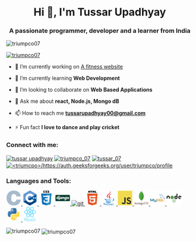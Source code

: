 <h1 align="center">Hi 👋, I'm Tussar Upadhyay</h1>
<h3 align="center">A passionate programmer, developer and a learner from India</h3>

<p align="left"> <img src="https://komarev.com/ghpvc/?username=triumpco07&label=Profile%20views&color=0e75b6&style=flat" alt="triumpco07" /> </p>

<p align="left"> <a href="https://github.com/ryo-ma/github-profile-trophy"><img src="https://github-profile-trophy.vercel.app/?username=triumpco07" alt="triumpco07" /></a> </p>

- 🔭 I’m currently working on [A fitness website](https://github.com/triumpco07/CTRLfit-website)

- 🌱 I’m currently learning **Web Development**

- 👯 I’m looking to collaborate on **Web Based Applications**

- 💬 Ask me about **react, Node.js, Mongo dB**

- 📫 How to reach me **tussarupadhyay00@gmail.com**

- ⚡ Fun fact **I love to dance and play cricket**

<h3 align="left">Connect with me:</h3>
<p align="left">
<a href="https://www.linkedin.com/in/tussar-upadhyay-abb094189/" target="blank"><img align="center" src="https://img.icons8.com/fluent/240/000000/linkedin.png" alt="tussar upadhyay" height="30" width="30" /></a>
<a href="https://www.codechef.com/users/triumpco_07" target="blank"><img align="center" src="https://cdn.jsdelivr.net/npm/simple-icons@3.1.0/icons/codechef.svg" alt="triumpco_07" height="30" width="40" /></a>
<a href="https://codeforces.com/profile/tussar_07" target="blank"><img align="center" src="https://cdn.jsdelivr.net/npm/simple-icons@3.0.1/icons/codeforces.svg" alt="tussar_07" height="30" width="40" /></a>
<a href="https://auth.geeksforgeeks.org/user/<triumcpo>/https://auth.geeksforgeeks.org/user/triumpco/profile" target="blank"><img align="center" src="https://img.icons8.com/color/48/000000/GeeksforGeeks.png" alt="<triumcpo>/https://auth.geeksforgeeks.org/user/triumpco/profile" height="30" width="30" /></a>
</p>

<h3 align="left">Languages and Tools:</h3>
<p align="left"> <a href="https://www.cprogramming.com/" target="_blank"> <img src="https://raw.githubusercontent.com/devicons/devicon/master/icons/c/c-original.svg" alt="c" width="40" height="40"/> </a> <a href="https://www.w3schools.com/cpp/" target="_blank"> <img src="https://raw.githubusercontent.com/devicons/devicon/master/icons/cplusplus/cplusplus-original.svg" alt="cplusplus" width="40" height="40"/> </a> <a href="https://www.w3schools.com/css/" target="_blank"> <img src="https://raw.githubusercontent.com/devicons/devicon/master/icons/css3/css3-original-wordmark.svg" alt="css3" width="40" height="40"/> </a> <a href="https://www.djangoproject.com/" target="_blank"> <img src="https://raw.githubusercontent.com/devicons/devicon/master/icons/django/django-original.svg" alt="django" width="40" height="40"/> </a> <a href="https://git-scm.com/" target="_blank"> <img src="https://www.vectorlogo.zone/logos/git-scm/git-scm-icon.svg" alt="git" width="40" height="40"/> </a> <a href="https://www.w3.org/html/" target="_blank"> <img src="https://raw.githubusercontent.com/devicons/devicon/master/icons/html5/html5-original-wordmark.svg" alt="html5" width="40" height="40"/> </a> <a href="https://www.java.com" target="_blank"> <img src="https://raw.githubusercontent.com/devicons/devicon/master/icons/java/java-original.svg" alt="java" width="40" height="40"/> </a> <a href="https://developer.mozilla.org/en-US/docs/Web/JavaScript" target="_blank"> <img src="https://raw.githubusercontent.com/devicons/devicon/master/icons/javascript/javascript-original.svg" alt="javascript" width="40" height="40"/> </a> <a href="https://www.mongodb.com/" target="_blank"> <img src="https://raw.githubusercontent.com/devicons/devicon/master/icons/mongodb/mongodb-original-wordmark.svg" alt="mongodb" width="40" height="40"/> </a> <a href="https://www.mysql.com/" target="_blank"> <img src="https://raw.githubusercontent.com/devicons/devicon/master/icons/mysql/mysql-original-wordmark.svg" alt="mysql" width="40" height="40"/> </a> <a href="https://nodejs.org" target="_blank"> <img src="https://raw.githubusercontent.com/devicons/devicon/master/icons/nodejs/nodejs-original-wordmark.svg" alt="nodejs" width="40" height="40"/> </a> <a href="https://www.python.org" target="_blank"> <img src="https://raw.githubusercontent.com/devicons/devicon/master/icons/python/python-original.svg" alt="python" width="40" height="40"/> </a> <a href="https://reactjs.org/" target="_blank"> <img src="https://raw.githubusercontent.com/devicons/devicon/master/icons/react/react-original-wordmark.svg" alt="react" width="40" height="40"/> </a> </p>

<p><img align="left" src="https://github-readme-stats.vercel.app/api/top-langs?username=triumpco07&show_icons=true&locale=en&layout=compact" alt="triumpco07" /></p>

<p>&nbsp;<img align="center" src="https://github-readme-stats.vercel.app/api?username=triumpco07&&show_icons=true&title_color=ffffff&icon_color=bb2acf&text_color=daf7dc&bg_color=191919" alt="triumpco07" /></p>

